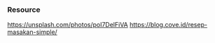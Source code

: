 



### Resource
https://unsplash.com/photos/poI7DelFiVA
https://blog.cove.id/resep-masakan-simple/
